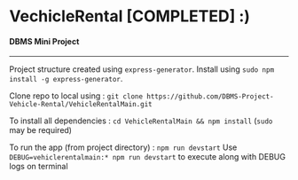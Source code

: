 # VechicleRental [COMPLETED] :)

#### DBMS Mini Project
---

Project structure created using ```express-generator```. Install using ```sudo npm install -g express-generator```.

Clone repo to local using : ```git clone https://github.com/DBMS-Project-Vehicle-Rental/VehicleRentalMain.git```

To install all dependencies :
```cd VehicleRentalMain && npm install```
(```sudo``` may be required)

To run the app (from project directory) :
```npm run devstart```
Use ```DEBUG=vehiclerentalmain:* npm run devstart``` to execute along with DEBUG logs on terminal
